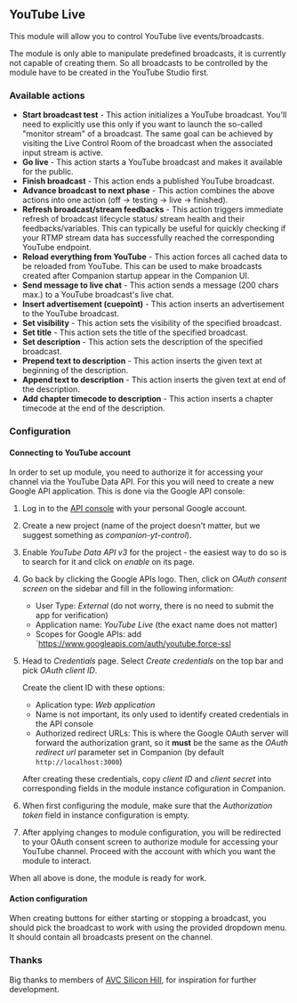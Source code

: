 ## YouTube Live

This module will allow you to control YouTube live events/broadcasts.

The module is only able to manipulate predefined broadcasts, it is currently not capable of creating them.
So all broadcasts to be controlled by the module have to be created in the YouTube Studio first.

### Available actions

- **Start broadcast test** - This action initializes a YouTube broadcast. You'll need to explicitly use this only if you want
  to launch the so-called "monitor stream" of a broadcast. The same goal can be achieved by visiting the Live Control Room
  of the broadcast when the associated input stream is active.
- **Go live** - This action starts a YouTube broadcast and makes it available for the public.
- **Finish broadcast** - This action ends a published YouTube broadcast.
- **Advance broadcast to next phase** - This action combines the above actions into one action (off → testing → live → finished).
- **Refresh broadcast/stream feedbacks** - This action triggers immediate refresh of broadcast lifecycle status/
  stream health and their feedbacks/variables. This can typically be useful for quickly checking if your RTMP
  stream data has successfully reached the corresponding YouTube endpoint.
- **Reload everything from YouTube** - This action forces all cached data to be reloaded from YouTube. This can be
  used to make broadcasts created after Companion startup appear in the Companion UI.
- **Send message to live chat** - This action sends a message (200 chars max.) to a YouTube broadcast's live chat.
- **Insert advertisement (cuepoint)** - This action inserts an advertisement to the YouTube broadcast.
- **Set visibility** - This action sets the visibility of the specified broadcast.
- **Set title** - This action sets the title of the specified broadcast.
- **Set description** - This action sets the description of the specified broadcast.
- **Prepend text to description** - This action inserts the given text at beginning of the description.
- **Append text to description** - This action inserts the given text at end of the description.
- **Add chapter timecode to description** - This action inserts a chapter timecode at the end of the description.

[ytapi]: https://developers.google.com/youtube/v3/live/docs/liveBroadcasts/transition

### Configuration

#### Connecting to YouTube account

In order to set up module, you need to authorize it for accessing your channel via the YouTube Data API.
For this you will need to create a new Google API application.
This is done via the Google API console:

1. Log in to the [API console](https://console.developers.google.com/) with your personal Google account.
2. Create a new project (name of the project doesn't matter, but we suggest something as _companion-yt-control_).
3. Enable _YouTube Data API v3_ for the project - the easiest way to do so is to search for it and click on _enable_ on its page.
4. Go back by clicking the Google APIs logo. Then, click on _OAuth consent screen_ on the sidebar and fill in the following information:
    - User Type: _External_ (do not worry, there is no need to submit the app for verification)
    - Application name: _YouTube Live_ (the exact name does not matter)
    - Scopes for Google APIs: add `https://www.googleapis.com/auth/youtube.force-ssl

5. Head to _Credentials_ page. Select _Create credentials_ on the top bar and pick _OAuth client ID_.

   Create the client ID with these options:
     - Aplication type: _Web application_
     - Name is not important, its only used to identify created credentials in the API console
     - Authorized redirect URLs: This is where the Google OAuth server will forward the authorization grant, so it
       **must** be the same as the _OAuth redirect url_ parameter set in Companion (by default `http://localhost:3000`)

    After creating these credentials, copy _client ID_ and _client secret_ into corresponding fields in the module instance cofiguration in Companion.

6. When first configuring the module, make sure that the _Authorization token_ field in instance configuration is empty.
7. After applying changes to module configuration, you will be redirected to your OAuth consent screen
   to authorize module for accessing your YouTube channel. Proceed with the account with which you want the module to interact.

When all above is done, the module is ready for work.

#### Action configuration

When creating buttons for either starting or stopping a broadcast,
you should pick the broadcast to work with using the provided dropdown menu.
It should contain all broadcasts present on the channel.

### Thanks

Big thanks to members of [AVC Silicon Hill](https://avc.sh.cvut.cz/), for inspiration for further development.
